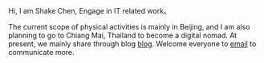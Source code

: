 Hi, I am Shake Chen, Engage in IT related work。

The current scope of physical activities is mainly in Beijing, and I am also planning to go to Chiang Mai, Thailand to become a digital nomad. At present, we mainly share through blog [blog](https://www.chenshake.com). Welcome everyone to [email](shake.chen@gmail.com) to communicate more.